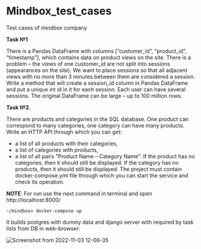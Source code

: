 # Mindbox_test_cases
Test cases of mindbox company


**Task №1**

There is a Pandas DataFrame with columns [“customer_id”, “product_id”, “timestamp”], which contains data on product views on the site. There is a problem – the views of one customer_id are not split into sessions (appearances on the site). We want to place sessions so that all adjacent views with no more than 3 minutes between them are considered a session. Write a method that will create a session_id column in Pandas DataFrame and put a unique int id in it for each session. Each user can have several sessions. The original DataFrame can be large – up to 100 million rows.


**Task №2.**

There are products and categories in the SQL database. One product can correspond to many categories, one category can have many products.
Write an HTTP API through which you can get:
- a list of all products with their categories,
- a list of categories with products,
- a list of all pairs "Product Name – Category Name".
If the product has no categories, then it should still be displayed.
If the category has no products, then it should still be displayed.
The project must contain docker-compose.yml file through which you can start the service and check its operation.


**NOTE**:
For run use the next command in terminal and open http://localhost:8000/
```
~/mindbox> docker-compose up
```
It builds postgres with dummy data and django server with required by task lists from DB in web-browser:

![Screenshot from 2022-11-03 12-06-35](https://user-images.githubusercontent.com/63195531/199705954-76219910-e107-4397-8118-a9d85375965d.png)
